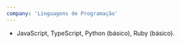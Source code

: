 ```yaml
---
company: 'Linguagens de Programação'
---
```


- JavaScript, TypeScript, Python (básico), Ruby (básico).
